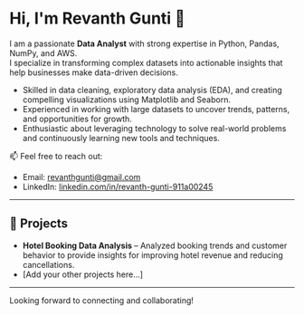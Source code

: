 # Hi, I'm Revanth Gunti 👋

I am a passionate **Data Analyst** with strong expertise in Python, Pandas, NumPy, and AWS.  
I specialize in transforming complex datasets into actionable insights that help businesses make data-driven decisions.

- Skilled in data cleaning, exploratory data analysis (EDA), and creating compelling visualizations using Matplotlib and Seaborn.  
- Experienced in working with large datasets to uncover trends, patterns, and opportunities for growth.  
- Enthusiastic about leveraging technology to solve real-world problems and continuously learning new tools and techniques.

📫 Feel free to reach out:  
- Email: revanthgunti@gmail.com  
- LinkedIn: [linkedin.com/in/revanth-gunti-911a00245](https://www.linkedin.com/in/revanth-gunti-911a00245/)

---

## 🚀 Projects  
- **Hotel Booking Data Analysis** – Analyzed booking trends and customer behavior to provide insights for improving hotel revenue and reducing cancellations.  
- [Add your other projects here...]

---

Looking forward to connecting and collaborating!
